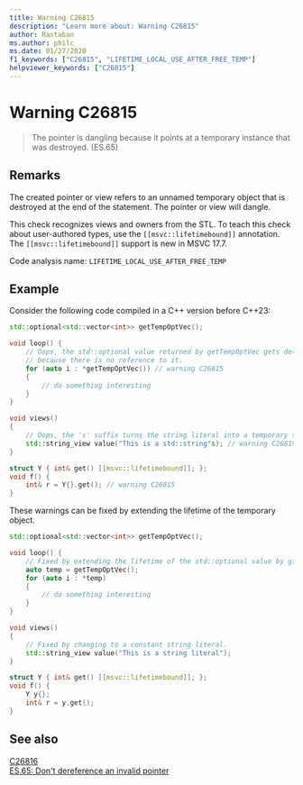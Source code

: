 ```yaml
---
title: Warning C26815
description: "Learn more about: Warning C26815"
author: Rastaban
ms.author: philc
ms.date: 01/27/2020
f1_keywords: ["C26815", "LIFETIME_LOCAL_USE_AFTER_FREE_TEMP"]
helpviewer_keywords: ["C26815"]
---
```

# Warning C26815

> The pointer is dangling because it points at a temporary instance that was destroyed. (ES.65)

## Remarks

The created pointer or view refers to an unnamed temporary object that is destroyed at the end of the statement. The pointer or view will dangle.

This check recognizes views and owners from the STL. To teach this check about user-authored types, use the `[[msvc::lifetimebound]]` annotation.
The `[[msvc::lifetimebound]]` support is new in MSVC 17.7.

Code analysis name: `LIFETIME_LOCAL_USE_AFTER_FREE_TEMP`

## Example

Consider the following code compiled in a C++ version before C++23:

```cpp
std::optional<std::vector<int>> getTempOptVec();

void loop() {
    // Oops, the std::optional value returned by getTempOptVec gets deleted
    // because there is no reference to it.
    for (auto i : *getTempOptVec()) // warning C26815
    {
        // do something interesting
    }
}

void views()
{
    // Oops, the 's' suffix turns the string literal into a temporary std::string.
    std::string_view value("This is a std::string"s); // warning C26815
}

struct Y { int& get() [[msvc::lifetimebound]]; };
void f() {
    int& r = Y{}.get(); // warning C26815
}
```

These warnings can be fixed by extending the lifetime of the temporary object.

```cpp
std::optional<std::vector<int>> getTempOptVec();

void loop() {
    // Fixed by extending the lifetime of the std::optional value by giving it a name.
    auto temp = getTempOptVec();
    for (auto i : *temp)
    {
        // do something interesting
    }
}

void views()
{
    // Fixed by changing to a constant string literal.
    std::string_view value("This is a string literal");
}

struct Y { int& get() [[msvc::lifetimebound]]; };
void f() {
    Y y{};
    int& r = y.get();
}
```

## See also

[C26816](c26816.md)\
[ES.65: Don't dereference an invalid pointer](https://isocpp.github.io/CppCoreGuidelines/CppCoreGuidelines#Res-deref)
